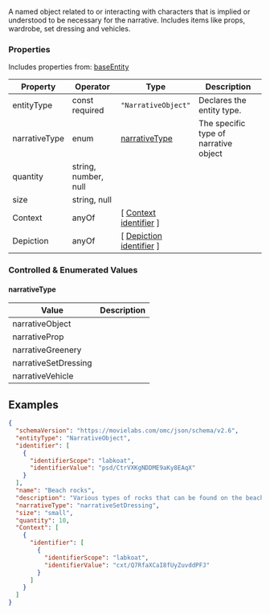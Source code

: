 A named object related to or interacting with characters that is implied or understood to be necessary for the narrative. Includes items like props, wardrobe, set dressing and vehicles.
### Properties
Includes properties from: [baseEntity](../core/baseEntity.md)

| Property      | Operator             | Type                                                                               | Description                           |
| ------------- | -------------------- | ---------------------------------------------------------------------------------- | ------------------------------------- |
| entityType    | const<br>required    | `"NarrativeObject"`                                                                | Declares the entity type.             |
| narrativeType | enum                 | [narrativeType](#narrativeType)                                                    | The specific type of narrative object |
| quantity      | string, number, null |                                                                                    |                                       |
| size          | string, null         |                                                                                    |                                       |
| Context       | anyOf                | [ [Context](./Context.md) <br>[identifier](../Utility/Utility.md#identifier) ]     |                                       |
| Depiction     | anyOf                | [ [Depiction](./Depiction.md) <br>[identifier](../Utility/Utility.md#identifier) ] |                                       |

### Controlled & Enumerated Values

#### narrativeType

| Value                | Description |
| -------------------- | ----------- |
| narrativeObject      |             |
| narrativeProp        |             |
| narrativeGreenery    |             |
| narrativeSetDressing |             |
| narrativeVehicle     |             |
## Examples

```JSON
{  
  "schemaVersion": "https://movielabs.com/omc/json/schema/v2.6",  
  "entityType": "NarrativeObject",  
  "identifier": [  
    {  
      "identifierScope": "labkoat",  
      "identifierValue": "psd/CtrVXKgNDDME9aKy8EAqX"  
    }  
  ],  
  "name": "Beach rocks",  
  "description": "Various types of rocks that can be found on the beaches of SR 232",  
  "narrativeType": "narrativeSetDressing",  
  "size": "small",  
  "quantity": 10,  
  "Context": [  
    {  
      "identifier": [  
        {  
          "identifierScope": "labkoat",  
          "identifierValue": "cxt/Q7RfaXCaI8fUyZuvddPFJ"  
        }  
      ]  
    }  
  ]  
}
```
